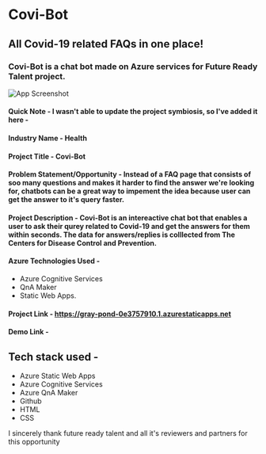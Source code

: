 
# Covi-Bot
## All Covid-19 related FAQs in one place!

### Covi-Bot is a chat bot made on Azure services for Future Ready Talent project.

![App Screenshot](https://i.imgur.com/Oqtgjbw.png)

#### Quick Note - I wasn't able to update the project symbiosis, so I've added it here - 

#### Industry Name - Health
#### Project Title - Covi-Bot
#### Problem Statement/Opportunity -  Instead of a FAQ page that consists of soo many questions and makes it harder to find the answer we're looking for, chatbots can be a great way to impement the idea because user can get the answer to it's query faster. 
#### Project Description - Covi-Bot is an intereactive chat bot that enables a user to ask their qurey related to Covid-19 and get the answers for them within seconds. The data for answers/replies is colllected from The Centers for Disease Control and Prevention.
#### Azure Technologies Used - 
- Azure Cognitive Services
- QnA Maker
- Static Web Apps.

#### Project Link - https://gray-pond-0e3757910.1.azurestaticapps.net
#### Demo Link - 

## Tech stack used -
- Azure Static Web Apps
- Azure Cognitive Services
- Azure QnA Maker
- Github
- HTML
- CSS

I sincerely thank future ready talent and all it's reviewers and partners for this opportunity
